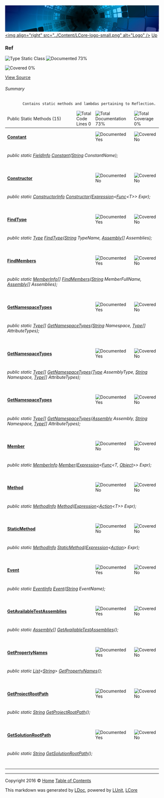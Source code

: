 ![](../Content/LCore-banner-small.png "")
[&lt;img align=&quot;right&quot; src=&quot;../Content/LCore-logo-small.png&quot; alt=&quot;Logo&quot; /&gt;](../../README.md)
[Up](../L.md)

### Ref

![Type Static Class](http://b.repl.ca/v1/Type-Static%20Class-blue.png "") ![Documented 73%](http://b.repl.ca/v1/Documented-73%25-green.png "")

![Covered 0%](http://b.repl.ca/v1/Covered-0%25-red.png "")

[View Source](../Extensions/Methods/L.cs#L)

###### Summary

            Contains static methods and lambdas pertaining to Reflection.
            

<table>
<thead><tr><td>Public Static Methods (15)</td>
<td></td>
<td><img src="http://b.repl.ca/v1/Total%20Code%20Lines-0-red.png" alt="Total Code Lines 0" /></td>
<td><img src="http://b.repl.ca/v1/Total%20Documentation-73%25-green.png" alt="Total Documentation 73%" /></td>
<td><img src="http://b.repl.ca/v1/Total%20Coverage-0%25-red.png" alt="Total Coverage 0%" /></td></tr></thead>
<tr><td><h4><strong><a href="Ref_Constant.md" alt="">Constant</a></strong></h4></td>
<td>   </td>
<td></td>
<td><img src="http://b.repl.ca/v1/Documented-Yes-brightgreen.png" alt="Documented Yes" /></td>
<td><img src="http://b.repl.ca/v1/Covered-No-red.png" alt="Covered No" /></td></tr>
<tr><td colspan="5"><h6>public static <a href="https://msdn.microsoft.com/en-us/library/system.reflection.fieldinfo.aspx" alt="">FieldInfo</a> <a href="Ref_Constant.md" alt="">Constant</a>(<a href="https://msdn.microsoft.com/en-us/library/system.string.aspx" alt="">String</a> ConstantName);</h6>
</td>
</tr>
<tr><td><h4><strong><a href="Ref_Constructor.md" alt="">Constructor</a></strong></h4></td>
<td>   </td>
<td></td>
<td><img src="http://b.repl.ca/v1/Documented-No-red.png" alt="Documented No" /></td>
<td><img src="http://b.repl.ca/v1/Covered-No-red.png" alt="Covered No" /></td></tr>
<tr><td colspan="5"><h6>public static <a href="https://msdn.microsoft.com/en-us/library/system.reflection.constructorinfo.aspx" alt="">ConstructorInfo</a> <a href="Ref_Constructor.md" alt="">Constructor</a>(<a href="https://msdn.microsoft.com/en-us/library/bb335710.aspx" alt="" target="_blank">Expression</a>&lt;<a href="https://msdn.microsoft.com/en-us/library/bb534960.aspx" alt="" target="_blank">Func</a>&lt;T&gt;&gt; Expr);</h6>
</td>
</tr>
<tr><td><h4><strong><a href="Ref_FindType.md" alt="">FindType</a></strong></h4></td>
<td>   </td>
<td></td>
<td><img src="http://b.repl.ca/v1/Documented-Yes-brightgreen.png" alt="Documented Yes" /></td>
<td><img src="http://b.repl.ca/v1/Covered-No-red.png" alt="Covered No" /></td></tr>
<tr><td colspan="5"><h6>public static <a href="https://msdn.microsoft.com/en-us/library/system.type.aspx" alt="">Type</a> <a href="Ref_FindType.md" alt="">FindType</a>(<a href="https://msdn.microsoft.com/en-us/library/system.string.aspx" alt="">String</a> TypeName, <a href="https://msdn.microsoft.com/en-us/library/system.reflection.assembly.aspx" alt="">Assembly</a>[] Assemblies);</h6>
</td>
</tr>
<tr><td><h4><strong><a href="Ref_FindMembers.md" alt="">FindMembers</a></strong></h4></td>
<td>   </td>
<td></td>
<td><img src="http://b.repl.ca/v1/Documented-Yes-brightgreen.png" alt="Documented Yes" /></td>
<td><img src="http://b.repl.ca/v1/Covered-No-red.png" alt="Covered No" /></td></tr>
<tr><td colspan="5"><h6>public static <a href="https://msdn.microsoft.com/en-us/library/system.reflection.memberinfo.aspx" alt="">MemberInfo</a>[] <a href="Ref_FindMembers.md" alt="">FindMembers</a>(<a href="https://msdn.microsoft.com/en-us/library/system.string.aspx" alt="">String</a> MemberFullName, <a href="https://msdn.microsoft.com/en-us/library/system.reflection.assembly.aspx" alt="">Assembly</a>[] Assemblies);</h6>
</td>
</tr>
<tr><td><h4><strong><a href="Ref_GetNamespaceTypes-0.md" alt="">GetNamespaceTypes</a></strong></h4></td>
<td>   </td>
<td></td>
<td><img src="http://b.repl.ca/v1/Documented-Yes-brightgreen.png" alt="Documented Yes" /></td>
<td><img src="http://b.repl.ca/v1/Covered-No-red.png" alt="Covered No" /></td></tr>
<tr><td colspan="5"><h6>public static <a href="https://msdn.microsoft.com/en-us/library/system.type.aspx" alt="">Type</a>[] <a href="Ref_GetNamespaceTypes-0.md" alt="">GetNamespaceTypes</a>(<a href="https://msdn.microsoft.com/en-us/library/system.string.aspx" alt="">String</a> Namespace, <a href="https://msdn.microsoft.com/en-us/library/system.type.aspx" alt="">Type</a>[] AttributeTypes);</h6>
</td>
</tr>
<tr><td><h4><strong><a href="Ref_GetNamespaceTypes-1.md" alt="">GetNamespaceTypes</a></strong></h4></td>
<td>   </td>
<td></td>
<td><img src="http://b.repl.ca/v1/Documented-Yes-brightgreen.png" alt="Documented Yes" /></td>
<td><img src="http://b.repl.ca/v1/Covered-No-red.png" alt="Covered No" /></td></tr>
<tr><td colspan="5"><h6>public static <a href="https://msdn.microsoft.com/en-us/library/system.type.aspx" alt="">Type</a>[] <a href="Ref_GetNamespaceTypes-1.md" alt="">GetNamespaceTypes</a>(<a href="https://msdn.microsoft.com/en-us/library/system.type.aspx" alt="">Type</a> AssemblyType, <a href="https://msdn.microsoft.com/en-us/library/system.string.aspx" alt="">String</a> Namespace, <a href="https://msdn.microsoft.com/en-us/library/system.type.aspx" alt="">Type</a>[] AttributeTypes);</h6>
</td>
</tr>
<tr><td><h4><strong><a href="Ref_GetNamespaceTypes-2.md" alt="">GetNamespaceTypes</a></strong></h4></td>
<td>   </td>
<td></td>
<td><img src="http://b.repl.ca/v1/Documented-Yes-brightgreen.png" alt="Documented Yes" /></td>
<td><img src="http://b.repl.ca/v1/Covered-No-red.png" alt="Covered No" /></td></tr>
<tr><td colspan="5"><h6>public static <a href="https://msdn.microsoft.com/en-us/library/system.type.aspx" alt="">Type</a>[] <a href="Ref_GetNamespaceTypes-2.md" alt="">GetNamespaceTypes</a>(<a href="https://msdn.microsoft.com/en-us/library/system.reflection.assembly.aspx" alt="">Assembly</a> Assembly, <a href="https://msdn.microsoft.com/en-us/library/system.string.aspx" alt="">String</a> Namespace, <a href="https://msdn.microsoft.com/en-us/library/system.type.aspx" alt="">Type</a>[] AttributeTypes);</h6>
</td>
</tr>
<tr><td><h4><strong><a href="Ref_Member.md" alt="">Member</a></strong></h4></td>
<td>   </td>
<td></td>
<td><img src="http://b.repl.ca/v1/Documented-No-red.png" alt="Documented No" /></td>
<td><img src="http://b.repl.ca/v1/Covered-No-red.png" alt="Covered No" /></td></tr>
<tr><td colspan="5"><h6>public static <a href="https://msdn.microsoft.com/en-us/library/system.reflection.memberinfo.aspx" alt="">MemberInfo</a> <a href="Ref_Member.md" alt="">Member</a>(<a href="https://msdn.microsoft.com/en-us/library/bb335710.aspx" alt="" target="_blank">Expression</a>&lt;<a href="https://msdn.microsoft.com/en-us/library/bb549151.aspx" alt="" target="_blank">Func</a>&lt;T, <a href="https://msdn.microsoft.com/en-us/library/system.object.aspx" alt="">Object</a>&gt;&gt; Expr);</h6>
</td>
</tr>
<tr><td><h4><strong><a href="Ref_Method.md" alt="">Method</a></strong></h4></td>
<td>   </td>
<td></td>
<td><img src="http://b.repl.ca/v1/Documented-No-red.png" alt="Documented No" /></td>
<td><img src="http://b.repl.ca/v1/Covered-No-red.png" alt="Covered No" /></td></tr>
<tr><td colspan="5"><h6>public static <a href="https://msdn.microsoft.com/en-us/library/system.reflection.methodinfo.aspx" alt="">MethodInfo</a> <a href="Ref_Method.md" alt="">Method</a>(<a href="https://msdn.microsoft.com/en-us/library/bb335710.aspx" alt="" target="_blank">Expression</a>&lt;<a href="https://msdn.microsoft.com/en-us/library/018hxwa8.aspx" alt="" target="_blank">Action</a>&lt;T&gt;&gt; Expr);</h6>
</td>
</tr>
<tr><td><h4><strong><a href="Ref_StaticMethod.md" alt="">StaticMethod</a></strong></h4></td>
<td>   </td>
<td></td>
<td><img src="http://b.repl.ca/v1/Documented-No-red.png" alt="Documented No" /></td>
<td><img src="http://b.repl.ca/v1/Covered-No-red.png" alt="Covered No" /></td></tr>
<tr><td colspan="5"><h6>public static <a href="https://msdn.microsoft.com/en-us/library/system.reflection.methodinfo.aspx" alt="">MethodInfo</a> <a href="Ref_StaticMethod.md" alt="">StaticMethod</a>(<a href="https://msdn.microsoft.com/en-us/library/bb335710.aspx" alt="" target="_blank">Expression</a>&lt;<a href="https://msdn.microsoft.com/en-us/library/system.action.aspx" alt="">Action</a>&gt; Expr);</h6>
</td>
</tr>
<tr><td><h4><strong><a href="Ref_Event.md" alt="">Event</a></strong></h4></td>
<td>   </td>
<td></td>
<td><img src="http://b.repl.ca/v1/Documented-Yes-brightgreen.png" alt="Documented Yes" /></td>
<td><img src="http://b.repl.ca/v1/Covered-No-red.png" alt="Covered No" /></td></tr>
<tr><td colspan="5"><h6>public static <a href="https://msdn.microsoft.com/en-us/library/system.reflection.eventinfo.aspx" alt="">EventInfo</a> <a href="Ref_Event.md" alt="">Event</a>(<a href="https://msdn.microsoft.com/en-us/library/system.string.aspx" alt="">String</a> EventName);</h6>
</td>
</tr>
<tr><td><h4><strong><a href="Ref_GetAvailableTestAssemblies.md" alt="">GetAvailableTestAssemblies</a></strong></h4></td>
<td>   </td>
<td></td>
<td><img src="http://b.repl.ca/v1/Documented-Yes-brightgreen.png" alt="Documented Yes" /></td>
<td><img src="http://b.repl.ca/v1/Covered-No-red.png" alt="Covered No" /></td></tr>
<tr><td colspan="5"><h6>public static <a href="https://msdn.microsoft.com/en-us/library/system.reflection.assembly.aspx" alt="">Assembly</a>[] <a href="Ref_GetAvailableTestAssemblies.md" alt="">GetAvailableTestAssemblies</a>();</h6>
</td>
</tr>
<tr><td><h4><strong><a href="Ref_GetPropertyNames.md" alt="">GetPropertyNames</a></strong></h4></td>
<td>   </td>
<td></td>
<td><img src="http://b.repl.ca/v1/Documented-Yes-brightgreen.png" alt="Documented Yes" /></td>
<td><img src="http://b.repl.ca/v1/Covered-No-red.png" alt="Covered No" /></td></tr>
<tr><td colspan="5"><h6>public static <a href="https://msdn.microsoft.com/en-us/library/6sh2ey19.aspx" alt="" target="_blank">List</a>&lt;<a href="https://msdn.microsoft.com/en-us/library/system.string.aspx" alt="">String</a>&gt; <a href="Ref_GetPropertyNames.md" alt="">GetPropertyNames</a>();</h6>
</td>
</tr>
<tr><td><h4><strong><a href="Ref_GetProjectRootPath.md" alt="">GetProjectRootPath</a></strong></h4></td>
<td>   </td>
<td></td>
<td><img src="http://b.repl.ca/v1/Documented-Yes-brightgreen.png" alt="Documented Yes" /></td>
<td><img src="http://b.repl.ca/v1/Covered-No-red.png" alt="Covered No" /></td></tr>
<tr><td colspan="5"><h6>public static <a href="https://msdn.microsoft.com/en-us/library/system.string.aspx" alt="">String</a> <a href="Ref_GetProjectRootPath.md" alt="">GetProjectRootPath</a>();</h6>
</td>
</tr>
<tr><td><h4><strong><a href="Ref_GetSolutionRootPath.md" alt="">GetSolutionRootPath</a></strong></h4></td>
<td>   </td>
<td></td>
<td><img src="http://b.repl.ca/v1/Documented-Yes-brightgreen.png" alt="Documented Yes" /></td>
<td><img src="http://b.repl.ca/v1/Covered-No-red.png" alt="Covered No" /></td></tr>
<tr><td colspan="5"><h6>public static <a href="https://msdn.microsoft.com/en-us/library/system.string.aspx" alt="">String</a> <a href="Ref_GetSolutionRootPath.md" alt="">GetSolutionRootPath</a>();</h6>
</td>
</tr>
<tr><td width="850px" colspan="5"></td></tr>
</table>




---

Copyright 2016 &copy; [Home](../../README.md) [Table of Contents](../../TableOfContents.md)

This markdown was generated by [LDoc](https://github.com/CodeSingularity/LDoc), powered by [LUnit](https://github.com/CodeSingularity/LUnit), [LCore](https://github.com/CodeSingularity/LCore)
